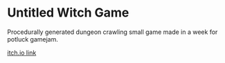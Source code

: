 # Untitled Witch Game
Procedurally generated dungeon crawling small game made in a week for potluck gamejam. 

[itch.io link](https://leveldowngames.itch.io/untitled-witch-game)
